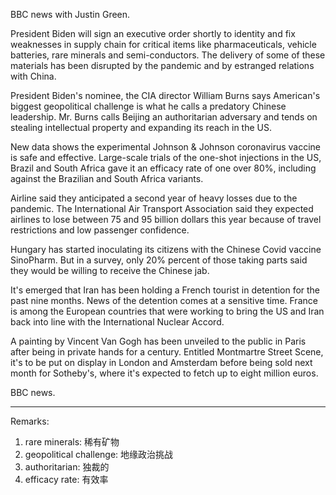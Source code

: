 BBC news with Justin Green.

President Biden will sign an executive order shortly to identity and fix weaknesses in supply chain for critical items like pharmaceuticals, vehicle batteries, rare minerals and semi-conductors. The delivery of some of these materials has been disrupted by the pandemic and by estranged relations with China.

President Biden's nominee, the CIA director William Burns says American's biggest geopolitical challenge is what he calls a predatory Chinese leadership. Mr. Burns calls Beijing an authoritarian adversary and tends on stealing intellectual property and expanding its reach in the US.

New data shows the experimental Johnson & Johnson coronavirus vaccine is safe and effective. Large-scale trials of the one-shot injections in the US, Brazil and South Africa gave it an efficacy rate of one over 80%, including against the Brazilian and South Africa variants.

Airline said they anticipated a second year of heavy losses due to the pandemic. The International Air Transport Association said they expected airlines to lose between 75 and 95 billion dollars this year because of travel restrictions and low passenger confidence.

Hungary has started inoculating its citizens with the Chinese Covid vaccine SinoPharm. But in a survey, only 20% percent of those taking parts said they would be willing to receive the Chinese jab.

It's emerged that Iran has been holding a French tourist in detention for the past nine months. News of the detention comes at a sensitive time. France is among the European countries that were working to bring the US and Iran back into line with the International Nuclear Accord. 

A painting by Vincent Van Gogh has been unveiled to the public in Paris after being in private hands for a century. Entitled Montmartre Street Scene, it's to be put on display in London and Amsterdam before being sold next month for Sotheby's, where it's expected to fetch up to eight million euros.

BBC news.

---
Remarks:

1. rare minerals: 稀有矿物
2. geopolitical challenge: 地缘政治挑战
3. authoritarian: 独裁的
4. efficacy rate: 有效率
